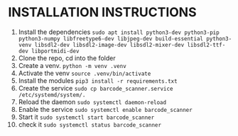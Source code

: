 # INSTALLATION INSTRUCTIONS

1. Install the dependencies `sudo apt install python3-dev python3-pip python3-numpy libfreetype6-dev libjpeg-dev build-essential python3-venv libsdl2-dev libsdl2-image-dev libsdl2-mixer-dev libsdl2-ttf-dev libportmidi-dev`
1. Clone the repo, cd into the folder
1. Create a venv. `python -m venv .venv`
1. Activate the venv `source .venv/bin/activate`
1. Install the modules `pip3 install -r requirements.txt`
1. Create the service `sudo cp barcode_scanner.service /etc/systemd/system/.`
1. Reload the daemon `sudo systemctl daemon-reload`
1. Enable the service `sudo systemctl enable barcode_scanner`
1. Start it `sudo systemctl start barcode_scanner`
1. check it `sudo systemctl status barcode_scanner`
